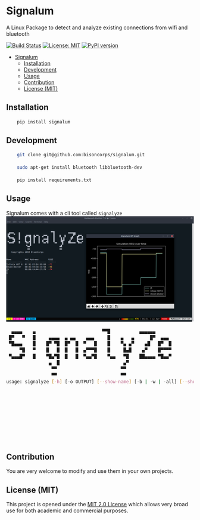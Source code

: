 # Signalum

A Linux Package to detect and analyze existing connections from wifi and bluetooth

[![Build Status](https://travis-ci.com/bisoncorps/signalum.svg?branch=master)](https://travis-ci.com/bisoncorps/signalum)
[![License: MIT](https://img.shields.io/badge/License-MIT-yellow.svg)](https://opensource.org/licenses/MIT)
[![PyPI version](https://badge.fury.io/py/Signalum.svg)](https://badge.fury.io/py/Signalum)

- [Signalum](#signalum)
  - [Installation](#installation)
  - [Development](#development)
  - [Usage](#usage)
  - [Contribution](#contribution)
  - [License (MIT)](#license-mit)

## Installation

```bash
    pip install signalum
```

## Development

```bash
    git clone git@github.com:bisoncorps/signalum.git

    sudo apt-get install bluetooth libbluetooth-dev

    pip install requirements.txt

```



## Usage

Signalum comes with a cli tool called `signalyze`
![Screenshot](_screenshot.png)

```bash
  ▄▄▄▄    ▄                         ▀▀█           ▄▄▄▄▄▄
 █▀   ▀   █     ▄▄▄▄  ▄ ▄▄    ▄▄▄     █    ▄   ▄      █▀  ▄▄▄
 ▀█▄▄▄    █    █▀ ▀█  █▀  █  ▀   █    █    ▀▄ ▄▀    ▄█   █▀  █
     ▀█   ▀    █   █  █   █  ▄▀▀▀█    █     █▄█    ▄▀    █▀▀▀▀
 ▀▄▄▄█▀   █    ▀█▄▀█  █   █  ▀▄▄▀█    ▀▄▄   ▀█    ██▄▄▄▄ ▀█▄▄▀
                ▄  █                        ▄▀
                 ▀▀                        ▀▀
                 ▀▀                        ▀▀
usage: signalyze [-h] [-o OUTPUT] [--show-name] [-b | -w | -all] [--show-graph] [--show-extra-info]
                                                                           │optional arguments:
                                                                           │  -h, --help            show this help message and exit                  
                                                                           │  -o OUTPUT, --output OUTPUT  save to an output csv file                       
                                                                           │  --show-name           Show Device name and mac address                 
                                                                           │  -b, --bluetooth       Analyze only bluetooth                           
                                                                           │  -w, --wifi            Analyze only wifi                                
                                                                           │  -all, --analyze-all   Analyze both wifi and bluetooth                  
                                                                           │  --show-graph          Show Realtime graph of nearby devices            
                                                                           │  --show-extra-info     Show extra information like services and device  classification   
```


## Contribution

You are very welcome to modify and use them in your own projects.

## License (MIT)

This project is opened under the [MIT 2.0 License](https://github.com/bisoncorps/signalum/blob/master/LICENSE) which allows very broad use for both academic and commercial purposes.
